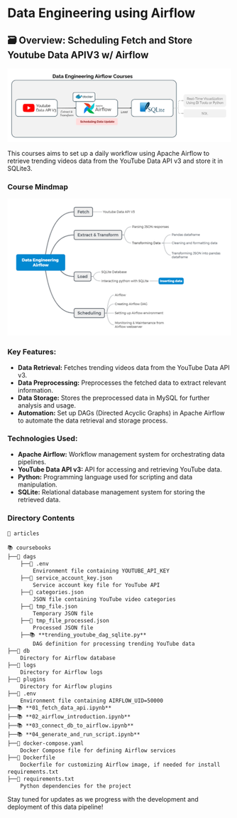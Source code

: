# Data Engineering using Airflow

## 🗃️ Overview: Scheduling Fetch and Store Youtube Data APIV3 w/ Airflow

![image](Data_Engineering_Courses.png)

This courses aims to set up a daily workflow using Apache Airflow to retrieve trending videos data from the YouTube Data API v3 and store it in SQLite3. 

### Course Mindmap

![mindmap](Mindmap_Data_Engineering_Airflow.png)

### Key Features:
- **Data Retrieval:** Fetches trending videos data from the YouTube Data API v3.
- **Data Preprocessing:** Preprocesses the fetched data to extract relevant information.
- **Data Storage:** Stores the preprocessed data in MySQL for further analysis and usage.
- **Automation:** Set up DAGs (Directed Acyclic Graphs) in Apache Airflow to automate the data retrieval and storage process.

### Technologies Used:
- **Apache Airflow:** Workflow management system for orchestrating data pipelines.
- **YouTube Data API v3:** API for accessing and retrieving YouTube data.
- **Python:** Programming language used for scripting and data manipulation.
- **SQLite:** Relational database management system for storing the retrieved data.

### Directory Contents

```
📝 articles

📚 coursebooks
├──📁 dags
    ├──📄 .env 
        Environment file containing YOUTUBE_API_KEY
    ├──📄 service_account_key.json 
        Service account key file for YouTube API
    ├──📄 categories.json 
        JSON file containing YouTube video categories
    ├──📄 tmp_file.json 
        Temporary JSON file
    ├──📄 tmp_file_processed.json 
        Processed JSON file
    ├──📚 **trending_youtube_dag_sqlite.py** 
        DAG definition for processing trending YouTube data
├──📁 db 
    Directory for Airflow database
├──📁 logs 
    Directory for Airflow logs
├──📁 plugins 
    Directory for Airflow plugins
├──📄 .env 
    Environment file containing AIRFLOW_UID=50000
├──📚 **01_fetch_data_api.ipynb**
├──📚 **02_airflow_introduction.ipynb**
├──📚 **03_connect_db_to_airflow.ipynb**
├──📚 **04_generate_and_run_script.ipynb**
├──📄 docker-compose.yaml 
    Docker Compose file for defining Airflow services
├──📄 Dockerfile 
    Dockerfile for customizing Airflow image, if needed for install requirements.txt
├──📄 requirements.txt 
    Python dependencies for the project
```

Stay tuned for updates as we progress with the development and deployment of this data pipeline!
